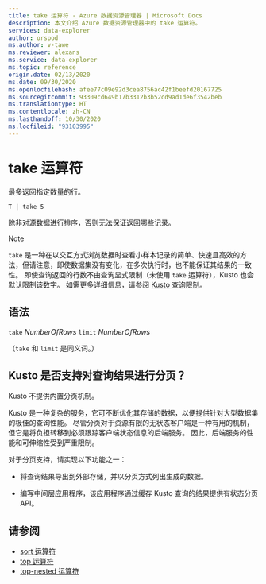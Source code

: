 ```yaml
---
title: take 运算符 - Azure 数据资源管理器 | Microsoft Docs
description: 本文介绍 Azure 数据资源管理器中的 take 运算符。
services: data-explorer
author: orspod
ms.author: v-tawe
ms.reviewer: alexans
ms.service: data-explorer
ms.topic: reference
origin.date: 02/13/2020
ms.date: 09/30/2020
ms.openlocfilehash: afee77c09e92d3cea8756ac42f1beefd20167725
ms.sourcegitcommit: 93309cd649b17b3312b3b52cd9ad1de6f3542beb
ms.translationtype: HT
ms.contentlocale: zh-CN
ms.lasthandoff: 10/30/2020
ms.locfileid: "93103995"
---
```

# <a name="take-operator"></a>take 运算符

最多返回指定数量的行。

```kusto
T | take 5
```

除非对源数据进行排序，否则无法保证返回哪些记录。

> [!NOTE]
> `take` 是一种在以交互方式浏览数据时查看小样本记录的简单、快速且高效的方法，但请注意，即使数据集没有变化，在多次执行时，也不能保证其结果的一致性。
> 即使查询返回的行数不由查询显式限制（未使用 `take` 运算符），Kusto 也会默认限制该数字。 如需更多详细信息，请参阅 [Kusto 查询限制](../concepts/querylimits.md)。

## <a name="syntax"></a>语法

`take` *NumberOfRows*
`limit` *NumberOfRows*

（`take` 和 `limit` 是同义词。）

## <a name="does-kusto-support-paging-of-query-results"></a>Kusto 是否支持对查询结果进行分页？

Kusto 不提供内置分页机制。

Kusto 是一种复杂的服务，它可不断优化其存储的数据，以便提供针对大型数据集的极佳的查询性能。 尽管分页对于资源有限的无状态客户端是一种有用的机制，但它是将负担转移到必须跟踪客户端状态信息的后端服务。 因此，后端服务的性能和可伸缩性受到严重限制。

对于分页支持，请实现以下功能之一：

* 将查询结果导出到外部存储，并以分页方式列出生成的数据。

* 编写中间层应用程序，该应用程序通过缓存 Kusto 查询的结果提供有状态分页 API。

## <a name="see-also"></a>请参阅

* [sort 运算符](sortoperator.md)
* [top 运算符](topoperator.md)
* [top-nested 运算符](topnestedoperator.md)